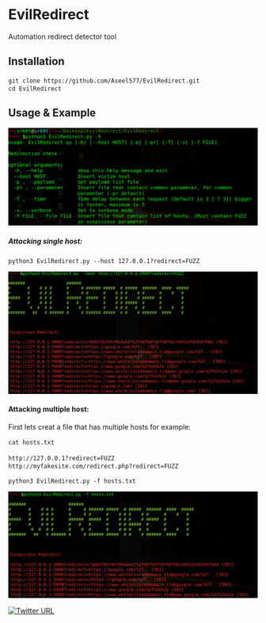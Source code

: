 # EvilRedirect
Automation redirect detector tool

## Installation
```
git clone https://github.com/Aseel577/EvilRedirect.git
cd EvilRedirect
```
## Usage & Example
![alt text](Image%26Gifs/options.png)
##### Attacking single host:
```
python3 EvilRedirect.py --host 127.0.0.1?redirect=FUZZ
```
![alt text](Image%26Gifs/single_host.png)

#### Attacking multiple host:
First lets creat a file that has multiple hosts for example:
```
cat hosts.txt

http://127.0.0.1?redirect=FUZZ
http://myfakesite.com/redirect.php?redirect=FUZZ
```
```
python3 EvilRedirect.py -f hosts.txt
```
![alt text](Image%26Gifs/multiple_host.png)

[![Twitter URL](https://img.shields.io/twitter/url/https/twitter.com/bukotsunikki.svg?style=social&label=Follow%20%40bukotsunikki)](https://twitter.com/MrSrB0T/)

